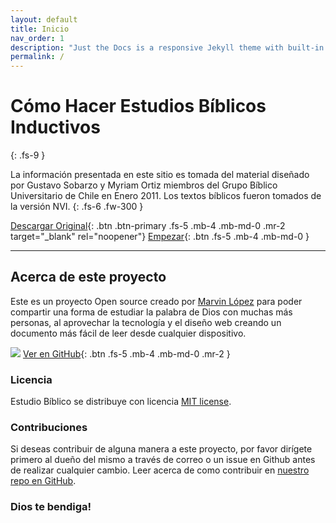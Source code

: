 ```yaml
---
layout: default
title: Inicio
nav_order: 1
description: "Just the Docs is a responsive Jekyll theme with built-in search that is easily customizable and hosted on GitHub Pages."
permalink: /
---
```


# Cómo Hacer Estudios Bíblicos Inductivos
{: .fs-9 }

La información presentada en este sitio es tomada del material diseñado por Gustavo Sobarzo y Myriam Ortiz miembros del Grupo Bíblico Universitario de Chile en Enero 2011. Los textos bíblicos fueron tomados de la versión NVI. 
{: .fs-6 .fw-300 }

[Descargar Original](https://gbuch.cl/images/publicacionesgbuch/ComoHacerEBI.pdf){: .btn .btn-primary .fs-5 .mb-4 .mb-md-0 .mr-2 target="_blank" rel="noopener"} [Empezar]({{site.baseurl}}/docs/configuration/){: .btn .fs-5 .mb-4 .mb-md-0 }

---

## Acerca de este proyecto

Este es un proyecto Open source creado por [Marvin López](https://about.me/marvlm) para poder compartir una forma de estudiar la palabra de Dios con muchas más personas, al aprovechar la tecnología y el diseño web creando un documento más fácil de leer desde cualquier dispositivo. 

![]({{site.baseurl}}/assets/images/web_devices.png)
[Ver en GitHub](https://github.com/marvlm/estudio-biblico){: .btn .fs-5 .mb-4 .mb-md-0 .mr-2 }

### Licencia

Estudio Bíblico se distribuye con licencia [MIT license](https://github.com/pmarsceill/just-the-docs/tree/master/LICENSE.txt).

### Contribuciones

Si deseas contribuir de alguna manera a este proyecto, por favor dirígete primero al dueño del mismo a través de correo o un issue en Github antes de realizar cualquier cambio. Leer acerca de como contribuir en [nuestro repo en GitHub](https://github.com/pmarsceill/just-the-docs#contributing).

### Dios te bendiga!

<!-- <ul class="list-style-none">
{% for contributor in site.github.contributors %}
  <li class="d-inline-block mr-1">
     <a href="{{ contributor.html_url }}"><img src="{{ contributor.avatar_url }}" width="32" height="32" alt="{{ contributor.login }}"/></a>
  </li>
{% endfor %} 
</ul> -->